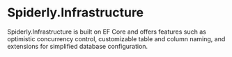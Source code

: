 ﻿
# Spiderly.Infrastructure
Spiderly.Infrastructure is built on EF Core and offers features such as optimistic concurrency control, customizable table and column naming, and extensions for simplified database configuration.
